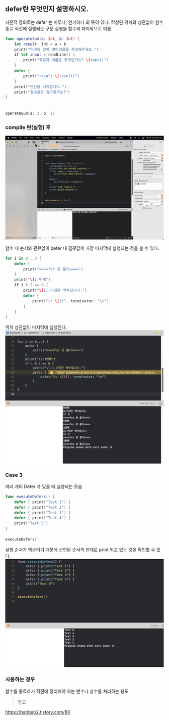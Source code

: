 ## defer란 무엇인지 설명하시오.

사전적 정의로는 defer 는 미루다, 연기하다 의 뜻이 있다.
작성된 위치와 상관없이 함수 종료 직전에 실행되는 구문
실행을 함수의 마지막으로 미룸 

```Swift
func operateSum(a: Int, b: Int) {
    let result: Int = a + b
    print("디버깅 창에 영어이름을 작성해주세요.")
    if let input = readLine() {
        print("작성자 이름은 무엇인가요? \(input)")
    }
    defer {
        print("result \(result)")
    }
    print("연산을 시작합니다.")
    print("결과값은 얼마일까요?")
}


operateSum(a: 3, b: 1)
```

### compile 런(실행) 후 
<img src="image/nat.Defer240107.gif">

함수 내 순서와 관련없이 defer 내 결괏값이 가장 마지막에 실행되는 것을 볼 수 있다.

```Swift
for i in 0...3 {
    defer {
        print("====for 문 돌기====")
    }
    print("\(i)번째")
    if i % 2 == 0 {
        print("\(i),이것은 짝수입니다.")
        defer {
            print("i: \(i)", terminator: "\n")
        }
    }
}

```

위치 상관없이 마지막에 실행된다.
<img src="image/defer2_240107.png">

### Case 3
여러 개의 Defer 가 있을 때 실행되는 모습
```Swift
func executeDefers() {
    defer { print("Test 1") }
    defer { print("Test 2") }
    defer { print("Test 3") }
    defer { print("Test 4") }
    print("Test 5")
}

executeDefers()
```
실행 순서가 역순이기 때문에 선언된 순서의 반대로 print 되고 있는 것을 확인할 수 있다.
<img src="image/defer03_240107.png">

### 사용하는 경우
함수를 종료하기 직전에 정리해야 하는 변수나 상수를 처리하는 용도 

> 참고

https://babbab2.tistory.com/80
